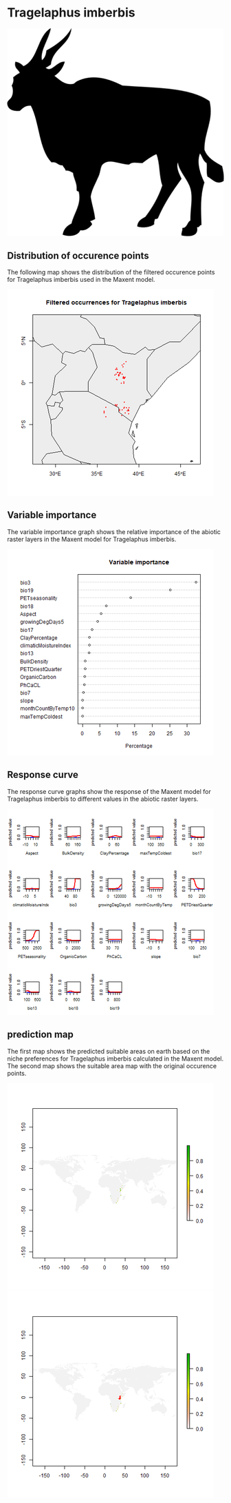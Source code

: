# Tragelaphus imberbis 

![](image_taxa.png) 

## Distribution of occurence points 
The following map shows the distribution of the filtered occurence points for Tragelaphus imberbis used in the Maxent model. 

![](occurrences.png)
    
## Variable importance 
The variable importance graph shows the relative importance of the abiotic raster layers in the  Maxent model for Tragelaphus imberbis. 

![](valid_maxent_variable_importance.png)
    
## Response curve 
The response curve graphs show the response of the Maxent model for Tragelaphus imberbis to different values in the abiotic raster layers. 

![](valid_maxent_response_curve.png)
    
## prediction map 
The first map shows the predicted suitable areas on earth based on the niche preferences for Tragelaphus imberbis calculated in the Maxent model. The second map shows the suitable area map with the original occurence points.

![](prediction_map.png)
![](prediction_occurence_map.png)
    
